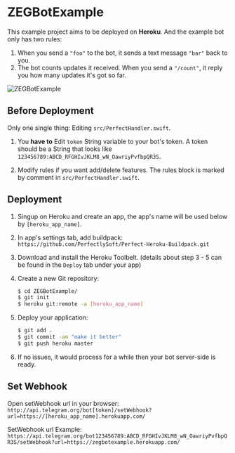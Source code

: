 # ZEGBotExample

This example project aims to be deployed on **Heroku**. And the example bot only has two rules:

1. When you send a `"foo"` to the bot, it sends a text message `"bar"` back to you.
2. The bot counts updates it received. When you send a `"/count"`, it reply you how many updates it's got so far.

![ZEGBotExample](https://raw.githubusercontent.com/ShaneQi/ZEGBot/master/Res/ZEGBotExampleRules.png)

## Before Deployment

Only one single thing: Editing `src/PerfectHandler.swift`.

1. You **have to** Edit `token` String variable to your bot's token. A token should be a String that looks like `123456789:ABCD_RFGHIvJKLM8_wN_OawriyPvfbpQR3S`.

2. Modify rules if you want add/delete features. The rules block is marked by comment in `src/PerfectHandler.swift`.

## Deployment

1. Singup on Heroku and create an app, the app's name will be used below by `[heroku_app_name]`.

1. In app's settings tab, add buildpack: `https://github.com/PerfectlySoft/Perfect-Heroku-Buildpack.git`

1. Download and install the Heroku Toolbelt. (details about step 3 - 5 can be found in the `Deploy` tab under your app)

1. Create a new Git repository:
    ```bash
    $ cd ZEGBotExample/
    $ git init
    $ heroku git:remote -a [heroku_app_name]
    ```

1. Deploy your application:
    ```bash
    $ git add .
    $ git commit -am "make it better"
    $ git push heroku master
    ```

1. If no issues, it would process for a while then your bot server-side is ready.

## Set Webhook

Open setWebhook url in your browser: `http://api.telegram.org/bot[token]/setWebhook?url=https://[heroku_app_name].herokuapp.com/`

SetWebhook url Example: `https://api.telegram.org/bot123456789:ABCD_RFGHIvJKLM8_wN_OawriyPvfbpQR3S/setWebhook?url=https://zegbotexample.herokuapp.com/`
